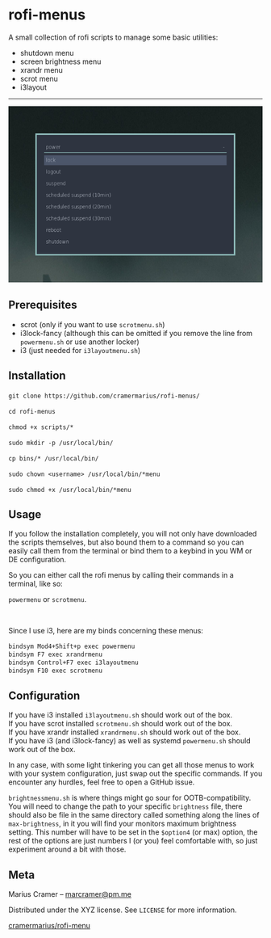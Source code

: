 # rofi-menus
A small collection of rofi scripts to manage some basic utilities: 
* shutdown menu
* screen brightness menu
* xrandr menu
* scrot menu
* i3layout
---
![](screens/header.png)

## Prerequisites
* scrot (only if you want to use `scrotmenu.sh`)
* i3lock-fancy (although this can be omitted if you remove the line from `powermenu.sh` or use another locker)
* i3 (just needed for `i3layoutmenu.sh`)

## Installation
`git clone https://github.com/cramermarius/rofi-menus/`

`cd rofi-menus`

`chmod +x scripts/*`

`sudo mkdir -p /usr/local/bin/`

`cp bins/* /usr/local/bin/`

`sudo chown <username> /usr/local/bin/*menu`

`sudo chmod +x /usr/local/bin/*menu`

## Usage
If you follow the installation completely, you will not only have downloaded the scripts
themselves, but also bound them to a command so you can easily call them from the
terminal or bind them to a keybind in you WM or DE configuration.

So you can either call the rofi menus by calling their commands in a terminal, like so:

```powermenu``` or ```scrotmenu```.

<br>

Since I use i3, here are my binds concerning these menus:
```
bindsym Mod4+Shift+p exec powermenu
bindsym F7 exec xrandrmenu
bindsym Control+F7 exec i3layoutmenu
bindsym F10 exec scrotmenu 
```

## Configuration
If you have i3 installed `i3layoutmenu.sh` should work out of the box.<br>
If you have scrot installed `scrotmenu.sh` should work out of the box.<br>
If you have xrandr installed `xrandrmenu.sh` should work out of the box.<br>
If you have i3 (and i3lock-fancy) as well as systemd `powermenu.sh` should work out of the
box.<br>

In any case, with some light tinkering you can get all those menus to work with your
system configuration, just swap out the specific commands. If you encounter any hurdles,
feel free to open a GitHub issue.

`brightnessmenu.sh` is where things might go sour for OOTB-compatibility. You will need to
change the path to your specific `brightness` file, there should also be file in the same
directory called something along the lines of `max-brightness`, in it you will find your
monitors maximum brightness setting. This number will have to be set in the `$option4` (or
max) option, the rest of the options are just numbers I (or you) feel comfortable with, so
just experiment around a bit with those.

## Meta
Marius Cramer – marcramer@pm.me

Distributed under the XYZ license. See ``LICENSE`` for more information.

[cramermarius/rofi-menu](https://github.com/cramermarius/rofi-menus/)
